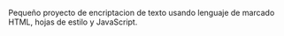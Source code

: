 Pequeño proyecto de encriptacion de texto usando lenguaje de marcado HTML, hojas de estilo y JavaScript. 
